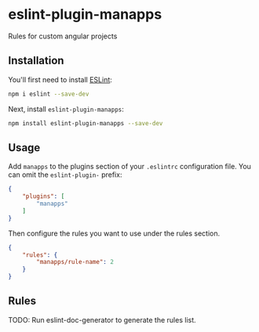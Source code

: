 # eslint-plugin-manapps

Rules for custom angular projects

## Installation

You'll first need to install [ESLint](https://eslint.org/):

```sh
npm i eslint --save-dev
```

Next, install `eslint-plugin-manapps`:

```sh
npm install eslint-plugin-manapps --save-dev
```

## Usage

Add `manapps` to the plugins section of your `.eslintrc` configuration file. You can omit the `eslint-plugin-` prefix:

```json
{
    "plugins": [
        "manapps"
    ]
}
```


Then configure the rules you want to use under the rules section.

```json
{
    "rules": {
        "manapps/rule-name": 2
    }
}
```

## Rules

<!-- begin auto-generated rules list -->
TODO: Run eslint-doc-generator to generate the rules list.
<!-- end auto-generated rules list -->


